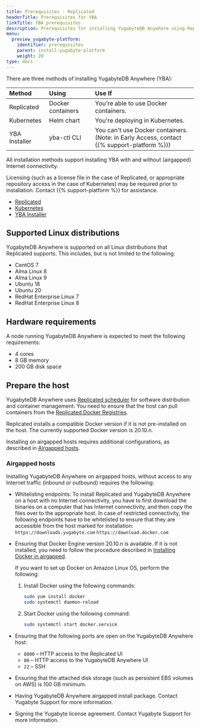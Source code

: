```yaml
---
title: Prerequisites - Replicated
headerTitle: Prerequisites for YBA
linkTitle: YBA prerequisites
description: Prerequisites for installing YugabyteDB Anywhere using Replicated.
menu:
  preview_yugabyte-platform:
    identifier: prerequisites
    parent: install-yugabyte-platform
    weight: 20
type: docs
---
```


There are three methods of installing YugabyteDB Anywhere (YBA):

| Method | Using | Use If |
| :--- | :--- | :--- |
| Replicated | Docker containers | You're able to use Docker containers. |
| Kubernetes | Helm chart | You're deploying in Kubernetes. |
| YBA Installer | yba-ctl CLI | You can't use Docker containers.<br/>(Note: in Early Access, contact {{% support-platform %}}) |

All installation methods support installing YBA with and without (airgapped) Internet connectivity.

Licensing (such as a license file in the case of Replicated, or appropriate repository access in the case of Kubernetes) may be required prior to installation.  Contact {{% support-platform %}} for assistance.

<ul class="nav nav-tabs-alt nav-tabs-yb">

  <li>
    <a href="../default/" class="nav-link active">
      <i class="fa-solid fa-cloud"></i>Replicated</a>
  </li>

  <li>
    <a href="../kubernetes/" class="nav-link">
      <i class="fa-regular fa-dharmachakra" aria-hidden="true"></i>Kubernetes</a>
  </li>

  <li>
    <a href="../installer/" class="nav-link">
      <i class="fa-solid fa-building" aria-hidden="true"></i>YBA Installer</a>
  </li>

</ul>

## Supported Linux distributions

YugabyteDB Anywhere is supported on all Linux distributions that Replicated supports. This includes, but is not limited to the following:

- CentOS 7
- Alma Linux 8
- Alma Linux 9
- Ubuntu 18
- Ubuntu 20
- RedHat Enterprise Linux 7
- RedHat Enterprise Linux 8

## Hardware requirements

A node running YugabyteDB Anywhere is expected to meet the following requirements:

- 4 cores
- 8 GB memory
- 200 GB disk space

## Prepare the host

YugabyteDB Anywhere uses [Replicated scheduler](https://www.replicated.com/) for software distribution and container management. You need to ensure that the host can pull containers from the [Replicated Docker Registries](https://help.replicated.com/docs/native/getting-started/docker-registries/).

Replicated installs a compatible Docker version if it is not pre-installed on the host. The currently supported Docker version is 20.10.n.

Installing on airgapped hosts requires additional configurations, as described in [Airgapped hosts](#airgapped-hosts).

### Airgapped hosts

Installing YugabyteDB Anywhere on airgapped hosts, without access to any Internet traffic (inbound or outbound) requires the following:

- Whitelisting endpoints: To install Replicated and YugabyteDB Anywhere on a host with no Internet connectivity, you have to first download the binaries on a computer that has Internet connectivity, and then copy the files over to the appropriate host. In case of restricted connectivity, the following endpoints have to be whitelisted to ensure that they are accessible from the host marked for installation:
  `https://downloads.yugabyte.com`
  `https://download.docker.com`

- Ensuring that Docker Engine version 20.10.n is available. If it is not installed, you need to follow the procedure described in [Installing Docker in airgapped](https://community.replicated.com/t/installing-docker-in-airgapped-environments/81).

    If you want to set up Docker on Amazon Linux OS, perform the following:

    1. Install Docker using the following commands:

        ```sh
        sudo yum install docker
        sudo systemctl daemon-reload
        ```

    1. Start Docker using the following command:

        ```sh
        sudo systemctl start docker.service
        ```

- Ensuring that the following ports are open on the YugabyteDB Anywhere host:
  - `8800` – HTTP access to the Replicated UI
  - `80` – HTTP access to the YugabyteDB Anywhere UI
  - `22` – SSH
- Ensuring that the attached disk storage (such as persistent EBS volumes on AWS) is 100 GB minimum.
- Having YugabyteDB Anywhere airgapped install package. Contact Yugabyte Support for more information.
- Signing the Yugabyte license agreement. Contact Yugabyte Support for more information.
